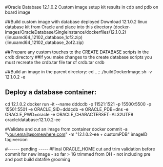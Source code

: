 #Oracle Database 12.1.0.2 Custom image setup kit results in cdb and pdb on board image

##Build custom image with database deployed
Download 12.1.0.2 linux database kit from Oracle and place into this directory (docker-images/OracleDatabase/SingleInstance/dockerfiles/12.1.0.2)
(linuxamd64_12102_database_1of2.zip)
(linuxamd64_12102_database_2of2.zip)

##Prepare any custom touches to the CREATE DATABASE scripts in the crdb directory
##If you make changes to the create database scripts you must recreate the crdb.tar file
tar cf crdb.tar crdb

##Build an image in the parent directory:
cd .. ; ./buildDockerImage.sh -v 12.1.0.2 -e

## Deploy a database container:
cd 12.1.0.2
docker run -it --name dddcdb -p 11521:1521 -p 15500:5500 -p 15501:5501 -e ORACLE_SID=dddcdb -e ORACLE_PDB=dns -e ORACLE_PWD=oracle -e ORACLE_CHARACTERSET=AL32UTF8 oracle/database:12.1.0.2-ee

#Validate and cut an image from container
docker commit -a "your.email@somewhere.com" -m "12.1.0.2-ee + customPDB" imageID tag:version

#------ pending -----
#Final ORACLE_HOME cut and trim validation before commit for new image - so far > 1G trimmed from OH - not including pre and post build datafile grooming

